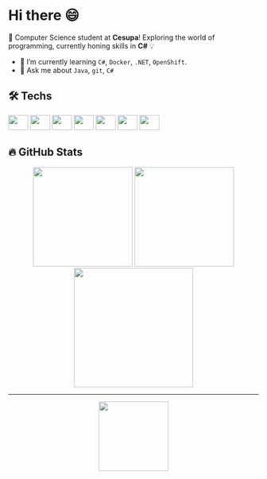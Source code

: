 # Hi there 😄

🚀 Computer Science student at **Cesupa**! Exploring the world of programming, currently honing skills in **C#** 💡

- 🌱 I’m currently learning `C#`, `Docker`, `.NET`, `OpenShift`.
- 💬 Ask me about `Java`, `git`, `C#`

## 🛠 Techs
<div>
  <img width=40 height=30 src="https://devicon-website.vercel.app/api/csharp/original.svg"></img>
  <img width=40 height=30 src="https://devicon-website.vercel.app/api/java/original.svg"></img>
  <img width=40 height=30 src="https://devicon-website.vercel.app/api/git/original.svg"></img>
  <img width=40 height=30 src="https://devicon-website.vercel.app/api/javascript/original.svg"></img>
  <img width=40 height=30 src="https://devicon-website.vercel.app/api/html5/original.svg"></img>
  <img width=40 height=30 src="https://devicon-website.vercel.app/api/css3/original.svg"></img>
  <img width=40 height=30 src="https://devicon-website.vercel.app/api/postgresql/original.svg"></img>
</div>

## 🔥 GitHub Stats  
<div display=flex align=center>
  <img height=200 src="https://github-readme-stats.vercel.app/api?username=jricass&show_icons=true&theme=dark&card_width=220">
  <img height=200 src="https://github-readme-streak-stats.herokuapp.com?user=jricass&theme=dark&card_width=300">
  <img height=240 src="https://github-readme-stats.vercel.app/api/top-langs?username=jricass&layout=compact&langs_count=10&show_icons=true&theme=dark&card_width=445"/>
</div>

---

<div align=center >
  <img heigh="140" width="140" src="https://media.discordapp.net/attachments/925599137414647879/1370174812462514297/music.gif?ex=681e8a3b&is=681d38bb&hm=4acb975e6110f61ec4b618b4f24b25309e62d0c59ecb6f17b4d4c5f6ae64b03b&="/>
</div>
